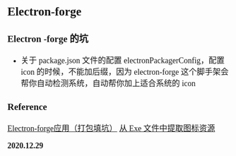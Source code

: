 <font size=4 face='楷体'>

## Electron-forge

### Electron -forge 的坑

-   关于 package.json 文件的配置 electronPackagerConfig，配置 icon 的时候，不能加后缀，因为 electron-forge 这个脚手架会帮你自动检测系统，自动帮你加上适合系统的 icon

### Reference

[Electron-forge应用（打包填坑）](https://www.bbsmax.com/A/xl56Dl0kzr/)
[从 Exe 文件中提取图标资源](https://www.jianshu.com/p/5849a108e1e5?utm_campaign=maleskine)

**2020.12.29**

